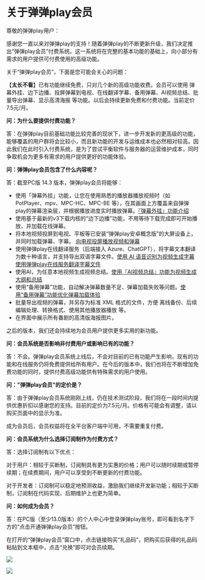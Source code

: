# 关于弹弹play会员

尊敬的弹弹play用户：

感谢您一直以来对弹弹play的支持！随着弹弹play的不断更新升级，我们决定推出“弹弹play会员”付费系统。这一系统将在完整的基本功能的基础上，向小部分有需求的用户提供可付费使用的高级功能。

关于“弹弹play会员”，下面是您可能会关心的问题：

【**太长不看**】已有功能继续免费，只对几个新的高级功能收费。会员可以使用 弹幕外挂、边下边播、投屏弹幕到电视、在线翻译字幕、备用弹幕、AI视频总结、批量导出弹幕、显示高清海报 等功能。以后会持续更新免费和付费功能。当前定价7.5元/月。

**问：为什么要提供付费功能？**

答：在弹弹play目前基础功能比较完善的现状下，进一步开发新的更高级的功能，能够覆盖的用户群将会比较小，而且新功能的开发与运维成本也必然相对较高。因此我们在此时引入付费系统，是为了尝试平衡软件与服务器的运营维护成本，同时争取机会为更多有需求的用户提供更好的功能体验。

**问：弹弹play会员包含了什么内容呢？**

答：截至PC版 14.3 版本，弹弹play会员将能够：

- 使用「弹幕外挂」功能，让您在使用熟悉的播放器播放视频时（如 PotPlayer、mpv、MPC-HC、MPC-BE 等），在其画面上方覆盖来自弹弹play的弹幕渲染层，并根据播放进度实时播放弹幕。[『弹幕外挂』功能介绍](../function/danmaku-overlay.md)
- 使用基于最新的v3下载内核的“边下边播”功能，不用等待下载完成即可开始播放，并加载在线弹幕。
- 将本地视频投屏到电视、平板等已安装“弹弹play安卓概念版”的大屏设备上，并同时加载弹幕、字幕。 [向电视投屏播放视频和弹幕](向电视投屏播放视频和弹幕.html)
- 使用弹弹play在线翻译服务（后端接入 Azure、ChatGPT），将字幕文本翻译为数十种语言，并支持导出双语字幕文件。[使用 AI 语音识别为视频生成字幕](使用AI语音识别为视频生成字幕.html) [使用弹弹play在线服务翻译字幕文件](使用弹弹play在线服务翻译字幕文件.html)
- 使用AI，为任意本地视频生成视频总结。[使用『AI视频总结』功能为视频生成大纲和总结](使用『AI视频总结』功能为视频生成大纲和总结.html)
- 使用“备用弹幕”功能，自动解决弹幕数量不足、弹幕加载失败等问题。[使用“备用弹幕”功能优化弹幕加载体验](使用备用弹幕功能优化弹幕加载体验.html)
- 批量导出视频的弹幕，并另存为标准 XML 格式的文件，方便 离线备份、后续编辑处理、转换格式、使用其他播放器播放 等。
- 在界面中展示所有番剧的高清版海报图片。

之后的版本，我们还会持续地为会员用户提供更多实用的新功能。

**问：会员系统是否影响非付费用户或影响已有的功能？**

答：不会。弹弹play会员系统上线后，不会对目前的已有功能产生影响，现有的功能和在线服务仍将免费提供给所有用户。在今后的版本中，我们也将在不断增加免费功能的同时，提供付费高级功能供有特殊需求的用户使用。

**问："弹弹play会员"的定价是？**

答：由于弹弹play会员系统刚刚上线，仍在技术测试阶段，我们将在一段时间内提供优惠折扣以感谢您的支持。目前的定价为7.5元/月。价格有可能会有调整，请以购买页面中的显示为准。

成为会员后，会员权益将在全平台客户端中可用，不需要重复付费。

**问：会员系统为什么选择订阅制作为付费方式？**

答：选择订阅制有以下优点：

对于用户：相较于买断制，订阅制具有更为实惠的价格；用户可以随时续期或暂停续期；在续费期间，用户可以享受到不断更新的付费功能。

对于开发者：订阅制可以稳定地预测收益，激励我们继续开发新功能；相较于买断制，订阅制在代码实现、后期维护上也更为简单。

**问：如何成为会员？**

答：在PC版（至少13.0版本）的个人中心中登录弹弹play账号，即可看到名字下方的“点击开通弹弹play会员”按钮。

在打开的“弹弹play会员”窗口中，点击链接购买“礼品码”，把购买后获得的礼品码粘贴到文本框中，点击“兑换”即可对会员续期。

![](https://txc.gtimg.com/data/104929/2023/0214/8278e8c826ed763f10292e37c82065b0.png)

![](https://txc.gtimg.com/data/104929/2023/0214/c0a6899e478543c6605a7a1bf5270d7f.png)
